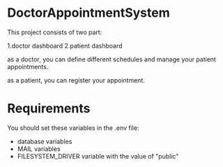 <h1>DoctorAppointmentSystem</h1>

This project consists of two part:

1.doctor dashboard
2.patient dashboard

<p>as a doctor, you can define different schedules and manage your patient appointments.</p>
<p>as a patient, you can register your appointment. </p>

<h1>Requirements</h1>
You should set these variables in the .env file:
<ul>
<li>
database variables
</li>
<li>
MAIL variables
</li>
<li>
FILESYSTEM_DRIVER variable with the value of "public"
</li>
</ul>

